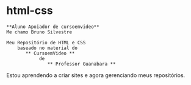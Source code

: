 # html-css
    **Aluno Apoiador de cursoemvideo**
    Me chamo Bruno Silvestre
    
    Meu Repositório de HTML e CSS
        baseado no material do 
           ** CursoemVideo **
                de
                   ** Professor Guanabara **


Estou aprendendo a criar sites
        e agora gerenciando meus repositórios.
